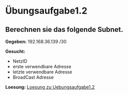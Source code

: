# Übungsaufgabe1.2

## Berechnen sie das folgende Subnet.
**Gegeben:**
192.168.36.139 /30

**Gesucht:**
- NetzID
- erste verwendbare Adresse
- letzte verwendbare Adresse
- BroadCast Adresse

**Loesung:**
[Loesung zu Uebungsaufgabe1.2](https://github.com/ppedvAG/KW43-NetzwerkTCPIP/blob/main/Notizen/Tag1-IP-Uebung1-2-Loesung.png "Loesung")